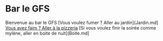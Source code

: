 # Bar le GFS
Bienvenue au bar le GFS
[Vous voulez fumer ? Aller au jardin](Jardin.md]
[Vous avez faim ? Aller à la pizzeria](Pizzeria.md)
[Si vous voulez finir la soirée comme mylène, aller en boite de nuit](Boite.md]
